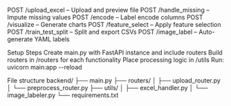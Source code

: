 POST /upload_excel – Upload and preview file
POST /handle_missing – Impute missing values
POST /encode – Label encode columns
POST /visualize – Generate charts
POST /feature_select – Apply feature selection
POST /train_test_split – Split and export CSVs
POST /image_label – Auto-generate YAML labels

Setup Steps
Create main.py with FastAPI instance and include routers
Build routers in /routers for each functionality
Place processing logic in /utils
Run: uvicorn main:app --reload


File structure
backend/
├── main.py
├── routers/
│   ├── upload_router.py
│   └── preprocess_router.py
├── utils/
│   ├── excel_handler.py
│   └── image_labeler.py
└── requirements.txt